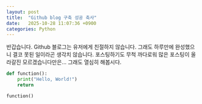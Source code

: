 ```yaml
---
layout: post
title:  "Github blog 구축 성공 축사"
date:   2025-10-28 11:07:36 +0900
categories: Python
---
```

반갑습니다.
Github 블로그는 유저에게 친절하지 않습니다.
그래도 하루만에 완성했으니 결코 못된 일이라곤 생각치 않습니다.
포스팅하기도 무척 까다로워 많은 포스팅이 올라갈진 모르겠습니다만은...
그래도 열심히 해봅시다.

```python
def function():
    print("Hello, World!")
    return

function()
```